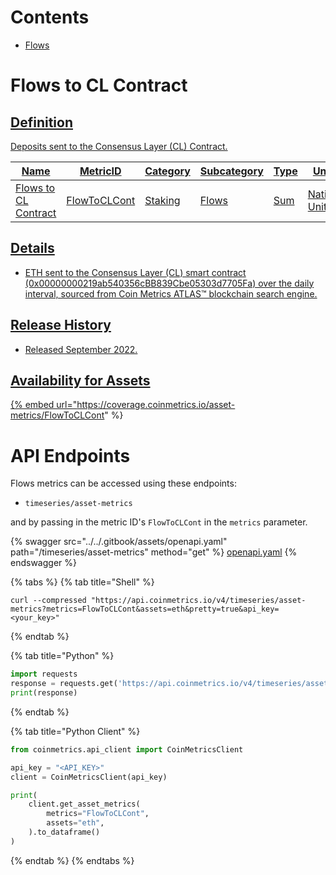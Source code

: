 # Contents

* [Flows](flows.md#FlowToCLCont)

# Flows to CL Contract<a href="#FlowToCLCont" id="FlowToCLCont">

## Definition

Deposits sent to the Consensus Layer (CL) Contract.

| Name                 | MetricID     | Category | Subcategory | Type | Unit         | Interval |
| -------------------- | ------------ | -------- | ----------- | ---- | ------------ | -------- |
| Flows to CL Contract | FlowToCLCont | Staking  | Flows       | Sum  | Native Units | 1 day    |

## Details

* ETH sent to the Consensus Layer (CL) smart contract (0x00000000219ab540356cBB839Cbe05303d7705Fa) over the daily interval, sourced from Coin Metrics ATLAS™ blockchain search engine.

## Release History

* Released September 2022.

## Availability for Assets

{% embed url="https://coverage.coinmetrics.io/asset-metrics/FlowToCLCont" %}

# API Endpoints

Flows metrics can be accessed using these endpoints:

* `timeseries/asset-metrics`

and by passing in the metric ID's `FlowToCLCont` in the `metrics` parameter.

{% swagger src="../../.gitbook/assets/openapi.yaml" path="/timeseries/asset-metrics" method="get" %}
[openapi.yaml](../../.gitbook/assets/openapi.yaml)
{% endswagger %}

{% tabs %}
{% tab title="Shell" %}
```shell
curl --compressed "https://api.coinmetrics.io/v4/timeseries/asset-metrics?metrics=FlowToCLCont&assets=eth&pretty=true&api_key=<your_key>"
```
{% endtab %}

{% tab title="Python" %}
```python
import requests
response = requests.get('https://api.coinmetrics.io/v4/timeseries/asset-metrics?metrics=FlowToCLCont&assets=eth&pretty=true&api_key=<your_key>').json()
print(response)
```
{% endtab %}

{% tab title="Python Client" %}
```python
from coinmetrics.api_client import CoinMetricsClient

api_key = "<API_KEY>"
client = CoinMetricsClient(api_key)

print(
    client.get_asset_metrics(
        metrics="FlowToCLCont", 
        assets="eth",
    ).to_dataframe()
)
```
{% endtab %}
{% endtabs %}
